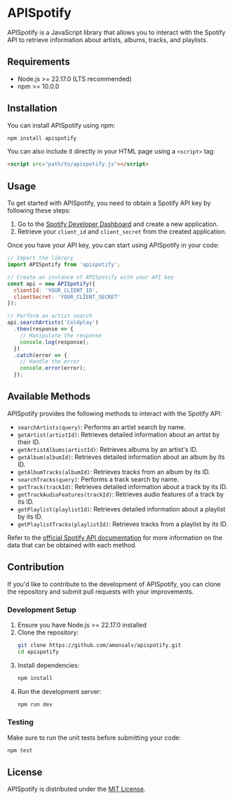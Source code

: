 # APISpotify

APISpotify is a JavaScript library that allows you to interact with the Spotify API to retrieve information about artists, albums, tracks, and playlists.

## Requirements

- Node.js >= 22.17.0 (LTS recommended)
- npm >= 10.0.0

## Installation

You can install APISpotify using npm:

```bash
npm install apispotify
```

You can also include it directly in your HTML page using a `<script>` tag:

```html
<script src="path/to/apispotify.js"></script>
```

## Usage

To get started with APISpotify, you need to obtain a Spotify API key by following these steps:

1. Go to the [Spotify Developer Dashboard](https://developer.spotify.com/dashboard/) and create a new application.
2. Retrieve your `client_id` and `client_secret` from the created application.

Once you have your API key, you can start using APISpotify in your code:

```javascript
// Import the library
import APISpotify from 'apispotify';

// Create an instance of APISpotify with your API key
const api = new APISpotify({
  clientId: 'YOUR_CLIENT_ID',
  clientSecret: 'YOUR_CLIENT_SECRET'
});

// Perform an artist search
api.searchArtists('Coldplay')
  .then(response => {
    // Manipulate the response
    console.log(response);
  })
  .catch(error => {
    // Handle the error
    console.error(error);
  });
```

## Available Methods

APISpotify provides the following methods to interact with the Spotify API:

- `searchArtists(query)`: Performs an artist search by name.
- `getArtist(artistId)`: Retrieves detailed information about an artist by their ID.
- `getArtistAlbums(artistId)`: Retrieves albums by an artist's ID.
- `getAlbum(albumId)`: Retrieves detailed information about an album by its ID.
- `getAlbumTracks(albumId)`: Retrieves tracks from an album by its ID.
- `searchTracks(query)`: Performs a track search by name.
- `getTrack(trackId)`: Retrieves detailed information about a track by its ID.
- `getTrackAudioFeatures(trackId)`: Retrieves audio features of a track by its ID.
- `getPlaylist(playlistId)`: Retrieves detailed information about a playlist by its ID.
- `getPlaylistTracks(playlistId)`: Retrieves tracks from a playlist by its ID.

Refer to the [official Spotify API documentation](https://developer.spotify.com/documentation/web-api/reference/) for more information on the data that can be obtained with each method.

## Contribution

If you'd like to contribute to the development of APISpotify, you can clone the repository and submit pull requests with your improvements.

### Development Setup

1. Ensure you have Node.js >= 22.17.0 installed
2. Clone the repository:
   ```bash
   git clone https://github.com/amonsalv/apispotify.git
   cd apispotify
   ```
3. Install dependencies:
   ```bash
   npm install
   ```
4. Run the development server:
   ```bash
   npm run dev
   ```

### Testing

Make sure to run the unit tests before submitting your code:

```bash
npm test
```

## License

APISpotify is distributed under the [MIT License](https://opensource.org/licenses/MIT).
